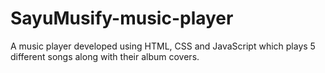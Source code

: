 # SayuMusify-music-player
A music player developed using HTML, CSS and JavaScript which plays 5 different songs along with their album covers.
